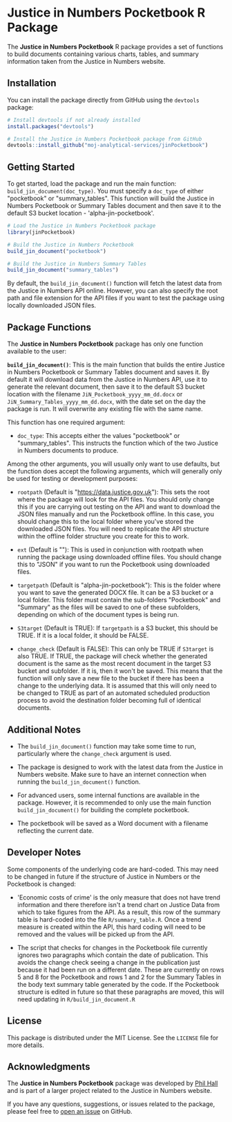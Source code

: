 # Justice in Numbers Pocketbook R Package

The **Justice in Numbers Pocketbook** R package provides a set of functions to build documents containing various charts, tables, and summary information taken from the Justice in Numbers website. 

## Installation

You can install the package directly from GitHub using the `devtools` package:

```R
# Install devtools if not already installed
install.packages("devtools")

# Install the Justice in Numbers Pocketbook package from GitHub
devtools::install_github("moj-analytical-services/jinPocketbook")
```

## Getting Started

To get started, load the package and run the main function: `build_jin_document(doc_type)`. You must specify a `doc_type` of either "pocketbook" or "summary_tables". This function will build the Justice in Numbers Pocketbook or Summary Tables document and then save it to the default S3 bucket location - 'alpha-jin-pocketbook'.

```R
# Load the Justice in Numbers Pocketbook package
library(jinPocketbook)

# Build the Justice in Numbers Pocketbook
build_jin_document("pocketbook")

# Build the Justice in Numbers Summary Tables
build_jin_document("summary_tables")
```

By default, the `build_jin_document()` function will fetch the latest data from the Justice in Numbers API online. However, you can also specify the root path and file extension for the API files if you want to test the package using locally downloaded JSON files. 

## Package Functions

The **Justice in Numbers Pocketbook** package has only one function available to the user:

**`build_jin_document()`**: This is the main function that builds the entire Justice in Numbers Pocketbook or Summary Tables document and saves it. By default it will download data from the Justice in Numbers API, use it to generate the relevant document, then save it to the default S3 bucket location with the filename `JiN_Pocketbook_yyyy_mm_dd.docx` or `JiN_Summary_Tables_yyyy_mm_dd.docx`, with the date set on the day the package is run. It will overwrite any existing file with the same name.

This function has one required argument:

- `doc_type`: This accepts either the values "pocketbook" or "summary_tables". This instructs the function which of the two Justice in Numbers documents to produce.

Among the other arguments, you will usually only want to use defaults, but the function does accept the following arguments, which will generally only be used for testing or development purposes:

 - `rootpath` (Default is "https://data.justice.gov.uk"): This sets the root where the package will look for the API files. You should only change this if you are carrying out testing on the API and want to download the JSON files manually and run the Pocketbook offline. In this case, you should change this to the local folder where you've stored the downloaded JSON files. You will need to replicate the API structure within the offline folder structure you create for this to work.

- `ext` (Default is ""): This is used in conjunction with rootpath when running the package using downloaded offline files. You should change this to "JSON" if you want to run the Pocketbook using downloaded files.

 - `targetpath` (Default is "alpha-jin-pocketbook"): This is the folder where you want to save the generated DOCX file. It can be a S3 bucket or a local folder. This folder must contain the sub-folders "Pocketbook" and "Summary" as the files will be saved to one of these subfolders, depending on which of the document types is being run.
 
 - `S3target` (Default is TRUE): If `targetpath` is a S3 bucket, this should be TRUE. If it is a local folder, it should be FALSE.
 
 - `change_check` (Default is FALSE): This can only be TRUE if `S3target` is also TRUE. If TRUE, the package will check whether the generated document is the same as the most recent document in the target S3 bucket and subfolder. If it is, then it won't be saved. This means that the function will only save a new file to the bucket if there has been a change to the underlying data. It is assumed that this will only need to be changed to TRUE as part of an automated scheduled production process to avoid the destination folder becoming full of identical documents.

## Additional Notes

- The `build_jin_document()` function may take some time to run, particularly where the `change_check` argument is used.

- The package is designed to work with the latest data from the Justice in Numbers website. Make sure to have an internet connection when running the `build_jin_document()` function.

- For advanced users, some internal functions are available in the package. However, it is recommended to only use the main function `build_jin_document()` for building the complete pocketbook.

- The pocketbook will be saved as a Word document with a filename reflecting the current date.

## Developer Notes

Some components of the underlying code are hard-coded. This may need to be changed in future if the structure of Justice in Numbers or the Pocketbook is changed:

 - 'Economic costs of crime' is the only measure that does not have trend information and there therefore isn't a trend chart on Justice Data from which to take figures from the API. As a result, this row of the summary table is hard-coded into the file `R/summary_table.R`. Once a trend measure is created within the API, this hard coding will need to be removed and the values will be picked up from the API.

 - The script that checks for changes in the Pocketbook file currently ignores two paragraphs which contain the date of publication. This avoids the change check seeing a change in the publication just because it had been run on a different date. These are currently on rows 5 and 8 for the Pocketbook and rows 1 and 2 for the Summary Tables in the body text summary table generated by the code. If the Pocketbook structure is edited in future so that these paragraphs are moved, this will need updating in `R/build_jin_document.R` 

## License

This package is distributed under the MIT License. See the `LICENSE` file for more details.

## Acknowledgments

The **Justice in Numbers Pocketbook** package was developed by [Phil Hall](https://github.com/phil-hall-moj) and is part of a larger project related to the Justice in Numbers website.

If you have any questions, suggestions, or issues related to the package, please feel free to [open an issue](https://github.com/moj-analytical-services/jinPocketbook/issues) on GitHub.

